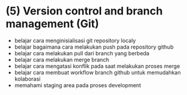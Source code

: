 # (5) Version control and branch management (Git) #
- belajar cara menginisialisasi git repository localy
- belajar bagaimana cara melakukan push pada repository github
- belajar cara melakukan pull dari branch yang berbeda
- belajar cara melakukan merge branch
- belajar cara mengatasi konflik pada saat melakukan proses merge
- belajar cara membuat workflow branch github untuk memudahkan kolaborasi
- memahami staging area pada proses development
